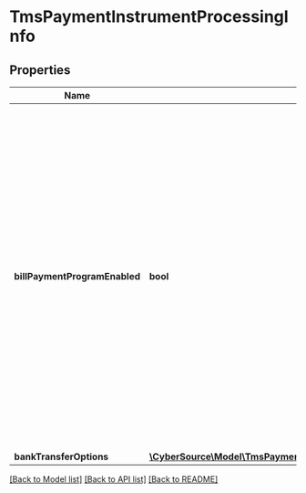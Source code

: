 # TmsPaymentInstrumentProcessingInfo

## Properties
Name | Type | Description | Notes
------------ | ------------- | ------------- | -------------
**billPaymentProgramEnabled** | **bool** | Flag that indicates that this is a payment for a bill or for an existing contractual loan. For processor-specific details, see the &#x60;bill_payment&#x60; field description in [Credit Card Services Using the SCMP API.](https://apps.cybersource.com/library/documentation/dev_guides/CC_Svcs_SCMP_API/html/)  Possible Values: - &#x60;true&#x60;: Bill payment or loan payment. - &#x60;false&#x60; (default): Not a bill payment or loan payment. | [optional] 
**bankTransferOptions** | [**\CyberSource\Model\TmsPaymentInstrumentProcessingInfoBankTransferOptions**](TmsPaymentInstrumentProcessingInfoBankTransferOptions.md) |  | [optional] 

[[Back to Model list]](../README.md#documentation-for-models) [[Back to API list]](../README.md#documentation-for-api-endpoints) [[Back to README]](../README.md)


